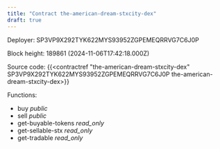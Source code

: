 ```yaml
---
title: "Contract the-american-dream-stxcity-dex"
draft: true
---
```

Deployer: SP3VP9X292TYK622MYS93952ZGPEMEQRRVG7C6J0P


 



Block height: 189861 (2024-11-06T17:42:18.000Z)

Source code: {{<contractref "the-american-dream-stxcity-dex" SP3VP9X292TYK622MYS93952ZGPEMEQRRVG7C6J0P the-american-dream-stxcity-dex>}}

Functions:

* buy _public_
* sell _public_
* get-buyable-tokens _read_only_
* get-sellable-stx _read_only_
* get-tradable _read_only_
